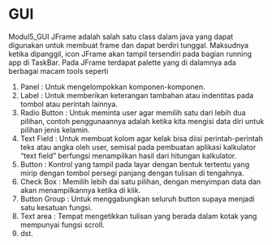 # GUI
Modul5_GUI
JFrame adalah salah satu class dalam java yang dapat digunakan untuk membuat frame dan dapat berdiri tunggal. Maksudnya ketika dipanggil, icon
JFrame akan tampil tersendiri pada bagian running app di TaskBar.
Pada JFrame terdapat palette yang di dalamnya ada berbagai macam tools seperti 
1.  Panel : Untuk mengelompokkan komponen-komponen.
2.  Label : Untuk memberikan keterangan tambahan atau indentitas pada tombol atau perintah lainnya.
3.  Radio Button : Untuk meminta user agar memilih satu dari lebih dua pilihan, contoh penggunaannya adalah ketika kita mengisi data diri untuk pilihan jenis kelamin.
4.  Text Field : Untuk membuat kolom agar kelak bisa diisi perintah-perintah teks atau angka oleh user, semisal pada pembuatan aplikasi kalkulator “text field” berfungsi menampilkan hasil dari hitungan kalkulator.
5.  Button : Kontrol yang tampil pada layar dengan bentuk tertentu yang mirip dengan tombol persegi panjang dengan tulisan di tengahnya.
6.  Check Box : Memilih lebih dai satu pilihan, dengan menyimpan data dan akan menampilkannya ketika di klik.
7.  Button Group : Untuk menggabungkan seluruh button supaya menjadi satu kesatuan fungsi.
8.  Text area : Tempat mengetikkan tulisan yang berada dalam kotak yang mempunyai fungsi scroll.
9.  dst.
